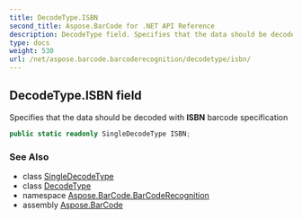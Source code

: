 ```yaml
---
title: DecodeType.ISBN
second_title: Aspose.BarCode for .NET API Reference
description: DecodeType field. Specifies that the data should be decoded with ISBN barcode specification
type: docs
weight: 530
url: /net/aspose.barcode.barcoderecognition/decodetype/isbn/
---
```

## DecodeType.ISBN field

Specifies that the data should be decoded with **ISBN** barcode specification

```csharp
public static readonly SingleDecodeType ISBN;
```

### See Also

* class [SingleDecodeType](../../singledecodetype/)
* class [DecodeType](../)
* namespace [Aspose.BarCode.BarCodeRecognition](../../decodetype/)
* assembly [Aspose.BarCode](../../../)


